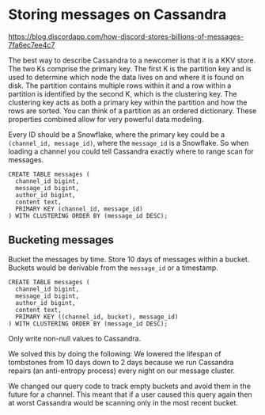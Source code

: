# Storing messages on Cassandra

https://blog.discordapp.com/how-discord-stores-billions-of-messages-7fa6ec7ee4c7

The best way to describe Cassandra to a newcomer is that it is a KKV store. The two Ks comprise the primary key. The first K is the partition key and is used to determine which node the data lives on and where it is found on disk. The partition contains multiple rows within it and a row within a partition is identified by the second K, which is the clustering key. The clustering key acts as both a primary key within the partition and how the rows are sorted. You can think of a partition as an ordered dictionary. These properties combined allow for very powerful data modeling.

Every ID should be a Snowflake, where the primary key could be a `(channel_id, message_id)`, where the `message_id` is a Snowflake. So when loading a channel you could tell Cassandra exactly where to range scan for messages.

```
CREATE TABLE messages (
  channel_id bigint,
  message_id bigint,
  author_id bigint,
  content text,
  PRIMARY KEY (channel_id, message_id)
) WITH CLUSTERING ORDER BY (message_id DESC);
```

## Bucketing messages

Bucket the messages by time. Store 10 days of messages within a bucket. Buckets would be derivable from the `message_id` or a timestamp.

```
CREATE TABLE messages (
  channel_id bigint,
  message_id bigint,
  author_id bigint,
  content text,
  PRIMARY KEY ((channel_id, bucket), message_id)
) WITH CLUSTERING ORDER BY (message_id DESC);
```

Only write non-null values to Cassandra.

We solved this by doing the following:
We lowered the lifespan of tombstones from 10 days down to 2 days because we run Cassandra repairs (an anti-entropy process) every night on our message cluster.

We changed our query code to track empty buckets and avoid them in the future for a channel. This meant that if a user caused this query again then at worst Cassandra would be scanning only in the most recent bucket.

